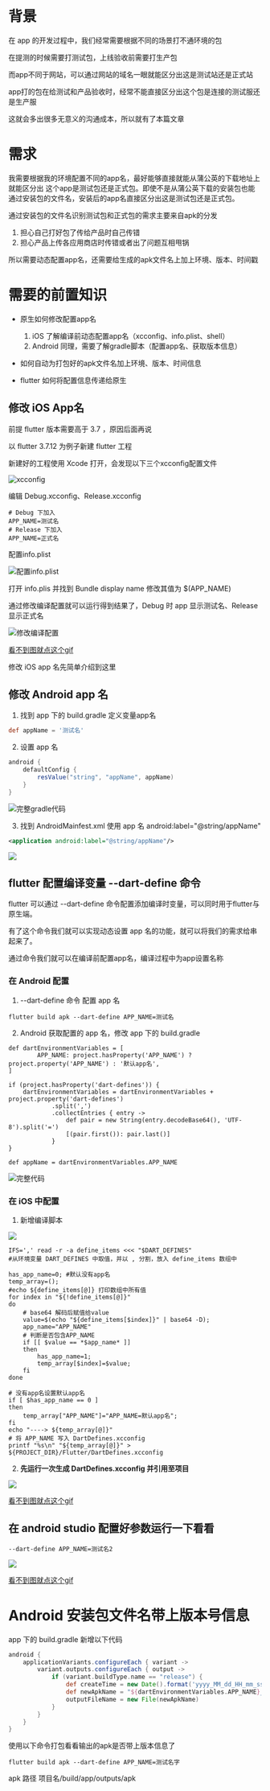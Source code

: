 # 背景

在 app 的开发过程中，我们经常需要根据不同的场景打不通环境的包

在提测的时候需要打测试包，上线验收前需要打生产包

而app不同于网站，可以通过网站的域名一眼就能区分出这是测试站还是正式站

app打的包在给测试和产品验收时，经常不能直接区分出这个包是连接的测试服还是生产服

这就会多出很多无意义的沟通成本，所以就有了本篇文章

# 需求

我需要根据我的环境配置不同的app名，最好能够直接就能从蒲公英的下载地址上就能区分出
这个app是测试包还是正式包。即使不是从蒲公英下载的安装包也能通过安装包的文件名，安装后的app名直接区分出这是测试包还是正式包。

通过安装包的文件名识别测试包和正式包的需求主要来自apk的分发

1. 担心自己打好包了传给产品时自己传错
2. 担心产品上传各应用商店时传错或者出了问题互相甩锅

所以需要动态配置app名，还需要给生成的apk文件名上加上环境、版本、时间戳

# 需要的前置知识

- 原生如何修改配置app名
  1. iOS 了解编译前动态配置app名（xcconfig、info.plist、shell）
  2. Android 同理，需要了解gradle脚本（配置app名、获取版本信息）
- 如何自动为打包好的apk文件名加上环境、版本、时间信息

- flutter 如何将配置信息传递给原生

## 修改 iOS App名

前提 flutter 版本需要高于 3.7 ，原因后面再说

以 flutter 3.7.12 为例子新建 flutter 工程

新建好的工程使用 Xcode 打开，会发现以下三个xcconfig配置文件

![xcconfig](https://pica.zhimg.com/80/v2-ec39d64478234ad1aacf157e31333868_1440w.png)

编辑 Debug.xcconfig、Release.xcconfig


```shell
# Debug 下加入
APP_NAME=测试名
# Release 下加入
APP_NAME=正式名
```

配置info.plist

![配置info.plist](https://pica.zhimg.com/80/v2-818b5030f8f778ea9157e6d37a10e6da_1440w.png)

打开 info.plis 并找到 Bundle display name 修改其值为 $(APP_NAME)

通过修改编译配置就可以运行得到结果了，Debug 时 app 显示测试名、Release 显示正式名

![修改编译配置](https://pic1.zhimg.com/80/v2-5d3d3d902634bf0071bfb09325d1cab5_1440w.gif)

[看不到图就点这个gif](https://pic1.zhimg.com/80/v2-5d3d3d902634bf0071bfb09325d1cab5_1440w.gif)

修改 iOS app 名先简单介绍到这里

## 修改 Android app 名

1. 找到 app 下的 build.gradle 定义变量app名

```groovy
def appName = '测试名'
```

2. 设置 app 名

```groovy
android {
    defaultConfig {
        resValue("string", "appName", appName)
    }
}
```

![完整gradle代码](https://pic1.zhimg.com/80/v2-816ee3a80594cc39ddc5706360841732_1440w.png)

3. 找到 AndroidMainfest.xml 使用 app 名 android:label="@string/appName"

```xml
<application android:label="@string/appName"/>
```
![](https://pic1.zhimg.com/80/v2-5e264e9992f9bf2413afe10788efe2f7_1440w.png)


## flutter 配置编译变量 --dart-define 命令

flutter 可以通过 --dart-define 命令配置添加编译时变量，可以同时用于flutter与原生端。

有了这个命令我们就可以实现动态设置 app 名的功能，就可以将我们的需求给串起来了。

通过命令我们就可以在编译前配置app名，编译过程中为app设置名称

### 在 Android 配置

1. --dart-define 命令 配置 app 名

```shell
flutter build apk --dart-define APP_NAME=测试名
```

2. Android 获取配置的 app 名，修改 app 下的 build.gradle

```
def dartEnvironmentVariables = [
        APP_NAME: project.hasProperty('APP_NAME') ? project.property('APP_NAME') : '默认app名',
]

if (project.hasProperty('dart-defines')) {
    dartEnvironmentVariables = dartEnvironmentVariables + project.property('dart-defines')
            .split(',')
            .collectEntries { entry ->
                def pair = new String(entry.decodeBase64(), 'UTF-8').split('=')
                [(pair.first()): pair.last()]
            }
}

def appName = dartEnvironmentVariables.APP_NAME
```
![完整代码](https://picx.zhimg.com/80/v2-82e852c33e625cba82575047943ba42c_1440w.png)

### 在 iOS 中配置

1. 新增编译脚本

![](https://pic1.zhimg.com/80/v2-3466286ef284c5bb78dd022f0c43aac6_1440w.png)


```shell
IFS=',' read -r -a define_items <<< "$DART_DEFINES" 
#从环境变量 DART_DEFINES 中取值，并以 , 分割，放入 define_items 数组中

has_app_name=0; #默认没有app名
temp_array=();
#echo ${define_items[@]} 打印数组中所有值
for index in "${!define_items[@]}"
do
    # base64 解码后赋值给value
    value=$(echo "${define_items[$index]}" | base64 -D);
    app_name="APP_NAME"
    # 判断是否包含APP_NAME
    if [[ $value == *$app_name* ]]
    then
        has_app_name=1;
        temp_array[$index]=$value;
    fi    
done

# 没有app名设置默认app名
if [ $has_app_name == 0 ]
then
    temp_array["APP_NAME"]="APP_NAME=默认app名";
fi    
echo "----> ${temp_array[@]}"
# 将 APP_NAME 写入 DartDefines.xcconfig
printf "%s\n" "${temp_array[@]}" > ${PROJECT_DIR}/Flutter/DartDefines.xcconfig
```

2. **先运行一次生成 DartDefines.xcconfig 并引用至项目**

![](https://pic1.zhimg.com/80/v2-8a0386e8c06d3cd7da61ec4c9a28669b_1440w.gif)

[看不到图就点这个gif](https://pic1.zhimg.com/80/v2-8a0386e8c06d3cd7da61ec4c9a28669b_1440w.gif)

## 在 android studio 配置好参数运行一下看看


```
--dart-define APP_NAME=测试名2
```

![](https://pic1.zhimg.com/80/v2-6c278a5ebf9bdf1b9fe5749e078b065d_1440w.gif)

[看不到图就点这个gif](https://pic1.zhimg.com/80/v2-6c278a5ebf9bdf1b9fe5749e078b065d_1440w.gif)

# Android 安装包文件名带上版本号信息

app 下的 build.gradle 新增以下代码


```groovy
android {
    applicationVariants.configureEach { variant ->
        variant.outputs.configureEach { output ->
            if (variant.buildType.name == "release") {
                def createTime = new Date().format('yyyy_MM_dd_HH_mm_ss')
                def newApkName = "${dartEnvironmentVariables.APP_NAME}_app_v${defaultConfig.versionName}_${createTime}.apk"
                outputFileName = new File(newApkName)
            }
        }
    }
}

```

使用以下命令打包看看输出的apk是否带上版本信息了
```
flutter build apk --dart-define APP_NAME=测试名字
```
apk 路径 项目名/build/app/outputs/apk

